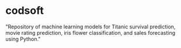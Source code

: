 # codsoft
"Repository of machine learning models for Titanic survival prediction, movie rating prediction, iris flower classification, and sales forecasting using Python."
